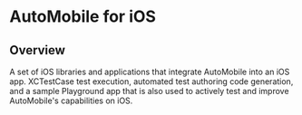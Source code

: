 # AutoMobile for iOS

## Overview

A set of iOS libraries and applications that integrate AutoMobile into an iOS app. XCTestCase test execution,
automated test authoring code generation, and a sample Playground app that is also used to actively test and improve
AutoMobile's capabilities on iOS.
